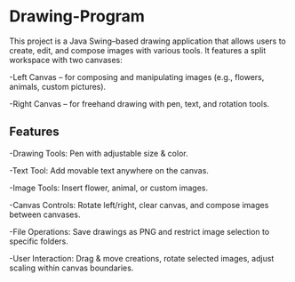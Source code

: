 # Drawing-Program

This project is a Java Swing–based drawing application that allows users to create, edit, and compose images with various tools. It features a split workspace with two canvases:

-Left Canvas – for composing and manipulating images (e.g., flowers, animals, custom pictures).

-Right Canvas – for freehand drawing with pen, text, and rotation tools.

## Features

-Drawing Tools: Pen with adjustable size & color.

-Text Tool: Add movable text anywhere on the canvas.

-Image Tools: Insert flower, animal, or custom images.

-Canvas Controls: Rotate left/right, clear canvas, and compose images between canvases.

-File Operations: Save drawings as PNG and restrict image selection to specific folders.

-User Interaction: Drag & move creations, rotate selected images, adjust scaling within canvas boundaries.

